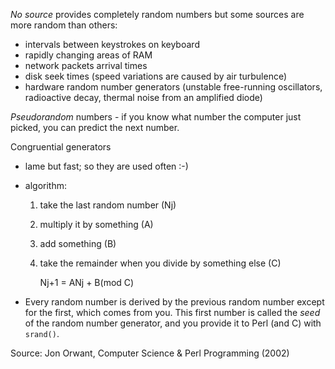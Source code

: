 *No source* provides completely random numbers but some sources are more random
than others:

* intervals between keystrokes on keyboard
* rapidly changing areas of RAM
* network packets arrival times
* disk seek times (speed variations are caused by air turbulence)
* hardware random number generators (unstable free-running oscillators,
    radioactive decay, thermal noise from an amplified diode)

*Pseudorandom* numbers - if you know what number the computer just picked, you
can predict the next number.

Congruential generators

* lame but fast; so they are used often :-)
* algorithm:
    1. take the last random number (Nj)
    2. multiply it by something (A)
    3. add something (B)
    4. take the remainder when you divide by something else (C)

        Nj+1 = ANj + B(mod C)

* Every random number is derived by the previous random number except for the
    first, which comes from you. This first number is called the *seed* of the
    random number generator, and you provide it to Perl (and C) with `srand()`.

Source: Jon Orwant, Computer Science & Perl Programming (2002)
